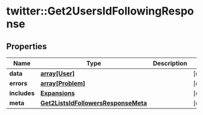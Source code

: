 # twitter::Get2UsersIdFollowingResponse


## Properties
Name | Type | Description | Notes
------------ | ------------- | ------------- | -------------
**data** | [**array[User]**](User.md) |  | [optional] 
**errors** | [**array[Problem]**](Problem.md) |  | [optional] 
**includes** | [**Expansions**](Expansions.md) |  | [optional] 
**meta** | [**Get2ListsIdFollowersResponseMeta**](Get2ListsIdFollowersResponse_meta.md) |  | [optional] 


